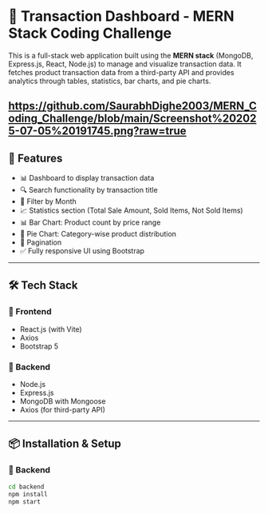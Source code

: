 # 💼 Transaction Dashboard - MERN Stack Coding Challenge

This is a full-stack web application built using the **MERN stack** (MongoDB, Express.js, React, Node.js) to manage and visualize transaction data. It fetches product transaction data from a third-party API and provides analytics through tables, statistics, bar charts, and pie charts.

https://github.com/SaurabhDighe2003/MERN_Coding_Challenge/blob/main/Screenshot%202025-07-05%20191745.png?raw=true
---

## 🚀 Features

- 📊 Dashboard to display transaction data
- 🔍 Search functionality by transaction title
- 📅 Filter by Month
- 📈 Statistics section (Total Sale Amount, Sold Items, Not Sold Items)
- 📊 Bar Chart: Product count by price range
- 🥧 Pie Chart: Category-wise product distribution
- 📄 Pagination
- ✅ Fully responsive UI using Bootstrap

---

## 🛠️ Tech Stack

### 🔹 Frontend
- React.js (with Vite)
- Axios
- Bootstrap 5

### 🔹 Backend
- Node.js
- Express.js
- MongoDB with Mongoose
- Axios (for third-party API)

---

## 📦 Installation & Setup

### 🔧 Backend

```bash
cd backend
npm install
npm start



